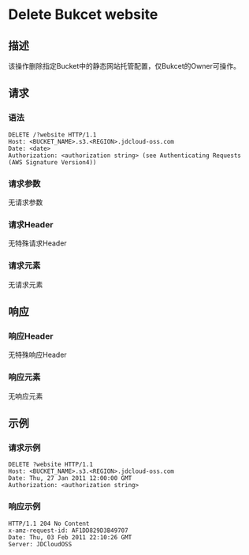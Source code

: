 # Delete Bukcet website

## 描述
该操作删除指定Bucket中的静态网站托管配置，仅Bukcet的Owner可操作。

## 请求
### 语法
```HTTP
DELETE /?website HTTP/1.1
Host: <BUCKET_NAME>.s3.<REGION>.jdcloud-oss.com
Date: <date>
Authorization: <authorization string> (see Authenticating Requests (AWS Signature Version4))
```

### 请求参数
无请求参数
### 请求Header
无特殊请求Header
### 请求元素
无请求元素

## 响应
### 响应Header
无特殊响应Header
### 响应元素
无响应元素

## 示例
### 请求示例
```HTTP
DELETE ?website HTTP/1.1
Host: <BUCKET_NAME>.s3.<REGION>.jdcloud-oss.com
Date: Thu, 27 Jan 2011 12:00:00 GMT
Authorization: <authorization string>
```

### 响应示例
```HTTP
HTTP/1.1 204 No Content
x-amz-request-id: AF1DD829D3B49707
Date: Thu, 03 Feb 2011 22:10:26 GMT
Server: JDCloudOSS
```
